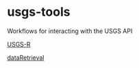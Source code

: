 # usgs-tools
Workflows for interacting with the USGS API

[USGS-R](https://github.com/USGS-R)


[dataRetrieval](https://github.com/USGS-R/dataRetrieval)
